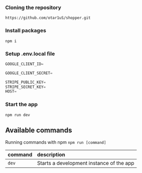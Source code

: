 

### Cloning the repository

```shell
https://github.com/otar1uS/shopper.git
```

### Install packages

```shell
npm i
```

### Setup .env.local file

```js
GOOGLE_CLIENT_ID= 

GOOGLE_CLIENT_SECRET=

STRIPE_PUBLIC_KEY=
STRIPE_SECRET_KEY=
HOST=
```



### Start the app

```shell
npm run dev
```

## Available commands

Running commands with npm `npm run [command]`

| command | description                              |
| :------ | :--------------------------------------- |
| `dev`   | Starts a development instance of the app |
